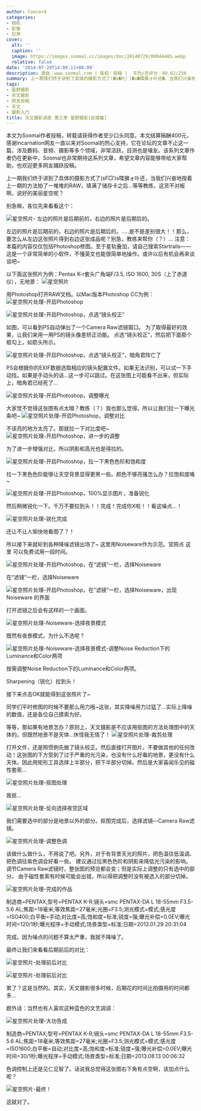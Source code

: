 ```yaml
---
author: Concord
categories:
- 相机
- 影像
- 应用
cover:
  alt: ''
  caption: ''
  image: https://images.soomal.cc/images/doc/20140729/00044485.webp
  relative: false
date: '2014-07-29T14:00:11+08:00'
description: 源自：www.soomal.com | 版权：投稿 |  平均/总评分：09.62/250
summary: 上一期我们终于讲到了具体的摄影方式了(�s�F□′)�s�喋擤ォ卟还�，当我们兴奋地按着上一期的方法拍了一堆堆的RAW，填满了储存卡之后...等等教练，这货不对板啊，说好的美丽星空呢？
tags:
- 星野摄影
- 天文摄影
- 网友投稿
- 天文
- 摄影入门
title: 天文摄影讲座 第三季 星野摄影[处理篇]
---
```


本文为Soomal作者投稿，转载请获得作者至少口头同意。本文结算稿酬400元，感谢incarnation网友一直以来对Soomal的热心支持，它在论坛的文章不止这一篇，涉及数码、音频、摄影等多个领域，非常活跃，目测也是壕友。该系列文章作者仍在更新中，Soomal也非常期待这系列文章，希望文章内容能够带给大家帮助，也欢迎更多网友踊跃投稿。



上一期我们终于讲到了具体的摄影方式了(sF□′)s喋擤ォ卟还，当我们兴奋地按着上一期的方法拍了一堆堆的RAW，填满了储存卡之后...等等教练，这货不对板啊，说好的美丽星空呢？


别急嘛，各位先来看看这个：

![星空照片- 左边的照片是后期前的，右边的照片是后期后的。](https://images.soomal.cc/images/doc/20140729/00044460.webp)




左边的照片是后期前的，右边的照片是后期后的。.....是不是差别很大！！那么，要怎么从左边这张照片得到右边这张成品呢？别急，教练来帮你（？）...
注意：本篇的内容仅仅包括Photoshop修图。至于星轨叠加，请自己搜索Startrails――这是一个非常简单的小软件，不懂英文也能很简单地操作。或许以后有机会再来谈谈吧~

以下面这张照片为例：Pentax K-r套头广角端F/3.5, ISO 1600, 30S（上了赤道仪），无地景：
![星空照片](https://images.soomal.cc/images/doc/20140729/00044461.webp)




用Photoshop打开RAW文档。以Mac版本Photoshop CC为例：
![星空照片处理-开启Photoshop](https://images.soomal.cc/images/doc/20140729/00044462_01.webp)




![星空照片处理-开启Photoshop，点选“镜头校正”](https://images.soomal.cc/images/doc/20140729/00044463_01.webp)




如图，可以看到PS自动弹出了一个Camera Raw滤镜窗口。
为了取得最好的效果，让我们来用一用PS的镜头像差矫正功能。
点选“镜头校正”，然后把下面那个框勾上，如箭头所示。

![星空照片处理-开启Photoshop，点选“镜头校正”，暗角君阵亡了](https://images.soomal.cc/images/doc/20140729/00044464.webp)




PS会根据你的EXIF数据选取相应的镜头配置文件。如果无法识别，可以试一下手动找。如果是手动头的话...这一步可以跳过。在这张图上可能看不出来，但实际上，暗角君已经死了...

![星空照片处理-开启Photoshop，调整曝光](https://images.soomal.cc/images/doc/20140729/00044465.webp)




大家觉不觉得这张图有点太暗？教练（？）我也那么觉得。所以让我们拉一下曝光条吧~
![星空照片处理-开启Photoshop，调整对比](https://images.soomal.cc/images/doc/20140729/00044466.webp)




不该亮的地方太亮了。那就拉一下对比度吧~
![星空照片处理-开启Photoshop，进一步的调整](https://images.soomal.cc/images/doc/20140729/00044467.webp)




为了进一步增强对比，所以阴影和高光也是得拉的。

![星空照片处理-开启Photoshop，拉一下黑色色阶和饱和度](https://images.soomal.cc/images/doc/20140729/00044468.webp)




拉一下黑色色阶能够让天空背景显得更黑一些。颜色不够亮骚怎么办？拉饱和度咯~

![星空照片处理-开启Photoshop，100%显示图片，准备锐化](https://images.soomal.cc/images/doc/20140729/00044469.webp)




然后稍微锐化一下。千万不要拉到头！！完成！完成你X啦！！看这噪点...！

![星空照片处理-锐化完成](https://images.soomal.cc/images/doc/20140729/00044470.webp)




还让不让人愉快地看图了？！

所以接下来就轮到各种降噪滤镜出场了~
这里用Noiseware作为示范。官网点 这里  可以免费试用一段时间。

![星空照片处理-开启Photoshop，在“滤镜”一栏，选择Noiseware](https://images.soomal.cc/images/doc/20140729/00044471.webp)




在“滤镜”一栏，选择Noiseware

![星空照片处理-开启Photoshop，在“滤镜”一栏，选择Noiseware，出现Noiseware 的界面](https://images.soomal.cc/images/doc/20140729/00044472.webp)




打开滤镜之后会有这样的一个画面。

![星空照片处理-Noiseware-选择夜景模式](https://images.soomal.cc/images/doc/20140729/00044473.webp)




既然有夜景模式，为什么不选呢？

![星空照片处理-Noiseware-选择夜景模式-调整Noise Reduction下的Luminance和Color两项](https://images.soomal.cc/images/doc/20140729/00044474.webp)




按需调整Noise Reduction下的Luminance和Color两项。


Sharpening（锐化）拉到头！

接下来点击OK就能得到这张照片了~


同学们平时修图的时候不要那么用力哦~这张，其实降噪用力过猛了...实际上降噪的数值，还是各位自己摸索为好。


等等，那如果有地景怎办？原则上，天文摄影是不应该用抠图的方法处理图中的天体的。但既然地景不是天体...休怪我无情了！
![星空照片处理-裁剪处理](https://images.soomal.cc/images/doc/20140729/00044478.webp)




打开文件，还是照惯例先做了镜头校正。然后直接打开图片。不要做其他的任何改动！这张图的下方受到了过于严重的光污染，也没有什么好看的地景，更没有什么天体。因此用矩形工具选择上半部分，把下半部分切掉。然后是大家喜闻乐见的磁性套索...

![星空照片处理-抠图处理](https://images.soomal.cc/images/doc/20140729/00044477.webp)




我抠...

![星空照片处理-反向选择夜空区域](https://images.soomal.cc/images/doc/20140729/00044479.webp)




我们需要选中的部分是地景以外的部分。抠图完成后，选择滤镜―Camera Raw滤镜。

![星空照片处理-调整色调](https://images.soomal.cc/images/doc/20140729/00044480.webp)




该做什么做什么，不用说了吧。另外，对于有背景天光的照片，把色温往低温调、把色调往紫色调会好看一些。
建议通过拉黑色色阶和阴影来降低光污染的影响。
调节Camera Raw滤镜时，整张图的预览都会变；但是实际上调整的只有选中的部分。
由于磁性套索有时候可能会出错，所以得把调整时没有被选入的部分切掉。

![星空照片处理-完成的作品](https://images.soomal.cc/images/doc/20140729/00044481.webp)

制造商=PENTAX;型号=PENTAX K-R;镜头=smc PENTAX-DA L 18-55mm F3.5-5.6 AL;焦距=18毫米;等效焦距=27毫米;光圈=F3.5;测光模式=模式;感光度=ISO400;白平衡=手动;对比度=高;饱和度=标准;锐度=强;曝光补偿=0.0EV;曝光时间=120/1秒;曝光程序=手动模式;场景类型=标准;日期=2013.01.29 20:31:04


完成。因为噪点的问题不算太严重，我就不降噪了。


最终让我们来看看后期前后的对比：

![星空照片-处理前后对比](https://images.soomal.cc/images/doc/20140729/00044482.webp)




![星空照片-处理前后对比](https://images.soomal.cc/images/doc/20140729/00044483.webp)




累了？这是当然的。其实，天文摄影很多时候，后期花的时间比拍摄用的时间都多...

题外话：当然也有人喜欢这种蓝色的文艺调调：

![星空照片处理-大功告成](https://images.soomal.cc/images/doc/20140729/00044476.webp)

制造商=PENTAX;型号=PENTAX K-R;镜头=smc PENTAX-DA L 18-55mm F3.5-5.6 AL;焦距=18毫米;等效焦距=27毫米;光圈=F3.5;测光模式=模式;感光度=ISO1600;白平衡=自动;对比度=高;饱和度=标准;锐度=强;曝光补偿=0.0EV;曝光时间=30/1秒;曝光程序=手动模式;场景类型=标准;日期=2013.08.13 00:06:32


色调控制上还是见仁见智了。话说我总觉得这张图右下角有点空啊，该加点什么呢？

![星空照片-最终！](https://images.soomal.cc/images/doc/20140729/00044484.webp)




这就对了。